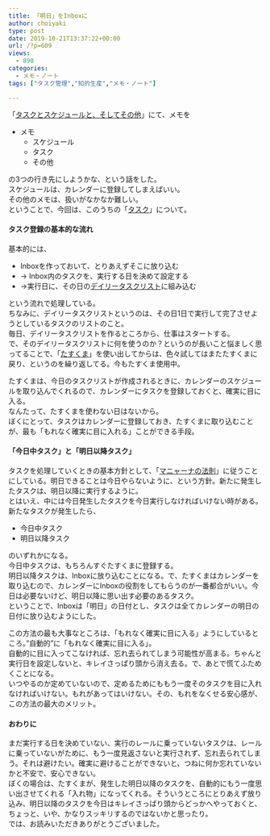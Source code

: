 ```yaml
---
title: 「明日」をInboxに
author: choiyaki
type: post
date: 2019-10-21T13:37:22+00:00
url: /?p=609
views:
  - 890
categories:
  - メモ・ノート
tags: ["タスク管理","知的生産","メモ・ノート"]

---
```

「[タスクとスケジュールと、そしてその他][1]」にて、メモを

  * メモ 
      * スケジュール
      * タスク
      * その他

の3つの行き先にしようかな、という話をした。  
スケジュールは、カレンダーに登録してしまえばいい。  
その他のメモは、扱いがなかなか難しい。  
ということで、今回は、このうちの「[タスク][2]」について。

#### タスク登録の基本的な流れ

基本的には、

  * Inboxを作っておいて、とりあえずそこに放り込む
  * → Inbox内のタスクを、実行する日を決めて設定する
  * →実行日に、その日の[デイリータスクリスト][3]に組み込む

という流れで処理している。  
ちなみに、デイリータスクリストというのは、その日1日で実行して完了させようとしているタスクのリストのこと。  
毎日、デイリータスクリストを作るところから、仕事はスタートする。  
で、そのデイリータスクリストに何を使うのか？というのが長いこと悩ましく思ってることで、「[たすくま][4]」を使い出してからは、色々試してはまたたすくまに戻り、というのを繰り返してる。今もたすくま使用中。

たすくまは、今日のタスクリストが作成されるときに、カレンダーのスケジュールを取り込んでくれるので、カレンダーにタスクを登録しておくと、確実に目に入る。  
なんたって、たすくまを使わない日はないから。  
ぼくにとって、タスクはカレンダーに登録しておき、たすくまに取り込むことが、最も「もれなく確実に目に入れる」ことができる手段。

#### 「今日中タスク」と「明日以降タスク」

タスクを処理していくときの基本方針として、「[マニャーナの法則][5]」に従うことにしている。明日できることは今日やらないように、という方針。新たに発生したタスクは、明日以降に実行するように。  
とはいえ、中には今日発生したタスクを今日実行しなければいけない時がある。  
新たなタスクが発生したら、

  * 今日中タスク
  * 明日以降タスク

のいずれかになる。  
今日中タスクは、もちろんすぐたすくまに登録する。  
明日以降タスクは、Inboxに放り込むことになる。で、たすくまはカレンダーを取り込むので、カレンダーにInboxの役割をしてもらうのが一番都合がいい。今日は必要ないけど、明日以降に思い出す必要のあるタスク。  
ということで、Inboxは「明日」の日付とし、タスクは全てカレンダーの明日の日付に放り込むようにした。

この方法の最も大事なところは、「もれなく確実に目に入る」ようにしているところ。”自動的”に「もれなく確実に目に入る」。  
自動的に目に入ってこなければ、忘れ去られてしまう可能性が高まる。ちゃんと実行日を設定しないと、キレイさっぱり頭から消え去る。で、あとで慌てふためくことになる。  
いつやるのか定めていないので、定めるためにももう一度そのタスクを目に入れなければいけない。もれがあってはいけない。その、もれをなくせる安心感が、この方法の最大のメリット。

#### おわりに

まだ実行する日を決めていない、実行のレールに乗っていないタスクは、レールに乗っていないがために、もう一度見返さないと実行されず、忘れ去られてしまう。それは避けたい。確実に避けることができないと、つねに何か忘れていないかと不安で、安心できない。  
ぼくの場合は、たすくまが、発生した明日以降のタスクを、自動的にもう一度思い出させてくれる「入れ物」になってくれる。そういうところにとりあえず放り込み、明日以降のタスクを今日はキレイさっぱり頭からどっかへやっておくと、ちょっと、いや、かなりスッキリするのではないかと思ったり。  
では、お読みいただきありがとうございました。

 [1]: https://choiyaki.com/?p=602
 [2]: https://scrapbox.io/choiyaki-hondana/%E3%82%BF%E3%82%B9%E3%82%AF
 [3]: https://scrapbox.io/choiyaki-hondana/%E3%83%87%E3%82%A4%E3%83%AA%E3%83%BC%E3%82%BF%E3%82%B9%E3%82%AF%E3%83%AA%E3%82%B9%E3%83%88
 [4]: https://scrapbox.io/choiyaki-hondana/%E3%81%9F%E3%81%99%E3%81%8F%E3%81%BE
 [5]: https://scrapbox.io/choiyaki-hondana/%E3%83%9E%E3%83%8B%E3%83%A3%E3%83%BC%E3%83%8A%E3%81%AE%E6%B3%95%E5%89%87